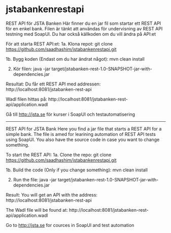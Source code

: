 # jstabankenrestapi
REST API för JSTA Banken
Här finner du en jar fil som startar ett REST API för en enkel bank.
Filen är tänkt att användas för undervisning av REST API testning med SoapUI.
Du har också källkoden om du vill ändra på API:et

För att starta REST API:et:
1a. Klona repot: git clone https://github.com/saadhashim/jstabankenrestapi.git

1b. Bygg koden (Endast om du har ändrat något): mvn clean install 

2. Kör filen: java -jar target/jstabanken-rest-1.0-SNAPSHOT-jar-with-dependencies.jar 

Resultat: Du får ett REST API med addressen: http://localhost:8081/jstabanken-rest-api

Wadl filen hittas på: http://localhost:8081/jstabanken-rest-api/application.wadl

Gå till http://jsta.se för kurser i SoapUI och testautomatisering

-------------------

REST API for JSTA Bank
Here you find a jar file that starts a REST API for a simple bank.
The file is amed for learining automation of REST API tests using SoapUI.
You also have the source code in case you want to change something.

To start the REST API:
1a. Clone the repo: git clone https://github.com/saadhashim/jstabankenrestapi.git

1b. Build the code (Only if you change something): mvn clean install 

2. Run the file: java -jar target/jstabanken-rest-1.0-SNAPSHOT-jar-with-dependencies.jar 

Result: You will get an API with the address: http://localhost:8081/jstabanken-rest-api

The Wadl file will be found at: http://localhost:8081/jstabanken-rest-api/application.wadl

Go to http://jsta.se for cources in SoapUI and test automation
